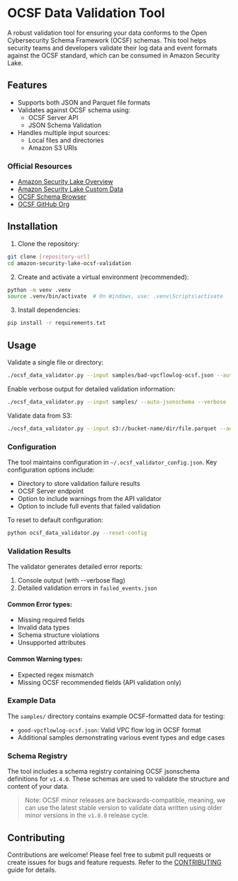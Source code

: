 # OCSF Data Validation Tool

A robust validation tool for ensuring your data conforms to the Open Cybersecurity Schema Framework (OCSF) schemas. This tool helps security teams and developers validate their log data and event formats against the OCSF standard, which can be consumed in Amazon Security Lake.

## Features

- Supports both JSON and Parquet file formats
- Validates against OCSF schema using:
  - OCSF Server API
  - JSON Schema Validation
- Handles multiple input sources:
  - Local files and directories
  - Amazon S3 URIs

### Official Resources
- [Amazon Security Lake Overview](https://aws.amazon.com/security-lake/)
- [Amazon Security Lake Custom Data](https://docs.aws.amazon.com/security-lake/latest/userguide/custom-sources.html)
- [OCSF Schema Browser](https://schema.ocsf.io/)
- [OCSF GitHub Org](https://github.com/ocsf)

## Installation

1. Clone the repository:

```bash
git clone [repository-url]
cd amazon-security-lake-ocsf-validation
```

2. Create and activate a virtual environment (recommended):

```bash
python -m venv .venv
source .venv/bin/activate  # On Windows, use: .venv\Scripts\activate
```

3. Install dependencies:

```bash
pip install -r requirements.txt
```

## Usage

Validate a single file or directory:

```bash
./ocsf_data_validator.py --input samples/bad-vpcflowlog-ocsf.json --auto-jsonschema --verbose
```

Enable verbose output for detailed validation information:

```bash
./ocsf_data_validator.py --input samples/ --auto-jsonschema --verbose
```

Validate data from S3:

```bash
./ocsf_data_validator.py --input s3://bucket-name/dir/file.parquet --auto-jsonschema
```

### Configuration

The tool maintains configuration in `~/.ocsf_validator_config.json`. Key configuration options include:

- Directory to store validation failure results
- OCSF Server endpoint
- Option to include warnings from the API validator
- Option to include full events that failed validation

To reset to default configuration:

```bash
python ocsf_data_validator.py --reset-config
```

### Validation Results

The validator generates detailed error reports:

1. Console output (with --verbose flag)
2. Detailed validation errors in `failed_events.json`

#### Common Error types:

- Missing required fields
- Invalid data types
- Schema structure violations
- Unsupported attributes

#### Common Warning types:

- Expected regex mismatch
- Missing OCSF recommended fields (API validation only)

### Example Data

The `samples/` directory contains example OCSF-formatted data for testing:

- `good-vpcflowlog-ocsf.json`: Valid VPC flow log in OCSF format
- Additional samples demonstrating various event types and edge cases

### Schema Registry

The tool includes a schema registry containing OCSF jsonschema definitions for `v1.4.0`. These schemas are used to validate the structure and content of your data.

> Note: OCSF minor releases are backwards-compatible, meaning, we can use the latest stable version to validate data written using older minor versions in the `v1.0.0` release cycle.

## Contributing

Contributions are welcome! Please feel free to submit pull requests or create issues for bugs and feature requests. Refer to the [CONTRIBUTING](https://github.com/aws-samples/amazon-security-lake/blob/main/CONTRIBUTING.md) guide for details.
